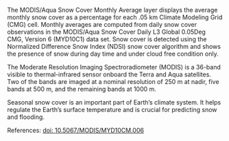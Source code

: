 The MODIS/Aqua Snow Cover Monthly Average layer displays the average monthly snow cover as a percentage for each .05 km Climate Modeling Grid (CMG) cell. Monthly averages are computed from daily snow cover observations in the MODIS/Aqua Snow Cover Daily L3 Global 0.05Deg CMG, Version 6 (MYD10C1) data set. Snow cover is detected using the Normalized Difference Snow Index (NDSI) snow cover algorithm and shows the presence of snow during day time and under cloud free condition only.

The Moderate Resolution Imaging Spectroradiometer (MODIS) is a 36-band visible to thermal-infrared sensor onboard the Terra and Aqua satellites. Two of the bands are imaged at a nominal resolution of 250 m at nadir, five bands at 500 m, and the remaining bands at 1000 m.

Seasonal snow cover is an important part of Earth’s climate system. It helps regulate the Earth’s surface temperature and is crucial for predicting snow and flooding.

References: [doi: 10.5067/MODIS/MYD10CM.006](https://doi.org/10.5067/MODIS/MYD10CM.006)
